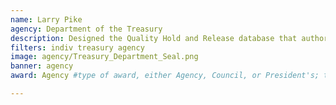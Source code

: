 ```yaml
---
name: Larry Pike
agency: Department of the Treasury
description: Designed the Quality Hold and Release database that authorizes currency to be shipped to the Federal Reserve Board based on acceptability criteria. As a result of his work, BEP has consistently delivered their currency order on time and maintained public trust in our financial system.
filters: indiv treasury agency
image: agency/Treasury_Department_Seal.png
banner: agency
award: Agency #type of award, either Agency, Council, or President's; this is case sensitive so make sure to match the options listed exactly. This section generates the format of the card

---
```


